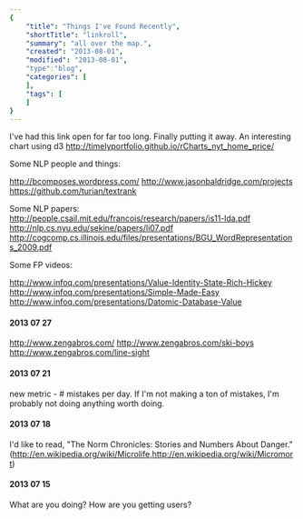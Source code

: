 ```yaml
---
{
    "title": "Things I've Found Recently",
    "shortTitle": "linkroll",
    "summary": "all over the map.",
    "created": "2013-08-01",
    "modified": "2013-08-01",
    "type":"blog",
    "categories": [
    ],
    "tags": [
    ]
}
---
```

I've had this link open for far too long. Finally putting it away. An interesting chart using d3 <http://timelyportfolio.github.io/rCharts_nyt_home_price/>

Some NLP people and things:

<http://bcomposes.wordpress.com/>
<http://www.jasonbaldridge.com/projects>
<https://github.com/turian/textrank>

Some NLP papers:
<http://people.csail.mit.edu/francois/research/papers/is11-lda.pdf>
<http://nlp.cs.nyu.edu/sekine/papers/li07.pdf>
<http://cogcomp.cs.illinois.edu/files/presentations/BGU_WordRepresentations_2009.pdf>

Some FP videos:

<http://www.infoq.com/presentations/Value-Identity-State-Rich-Hickey>
<http://www.infoq.com/presentations/Simple-Made-Easy>
<http://www.infoq.com/presentations/Datomic-Database-Value>

#### 2013 07 27

<http://www.zengabros.com/>
<http://www.zengabros.com/ski-boys>
<http://www.zengabros.com/line-sight>

#### 2013 07 21

new metric - # mistakes per day. If I'm not making a ton of mistakes, I'm probably not doing anything worth doing.

#### 2013 07 18

I'd like to read, "The Norm Chronicles: Stories and Numbers About Danger." (<http://en.wikipedia.org/wiki/Microlife>,<http://en.wikipedia.org/wiki/Micromort>)

#### 2013 07 15

What are you doing? How are you getting users?

